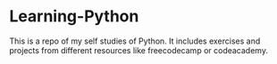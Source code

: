 # Learning-Python

This is a repo of my self studies of Python. It includes exercises and projects from different resources like freecodecamp or codeacademy. 
